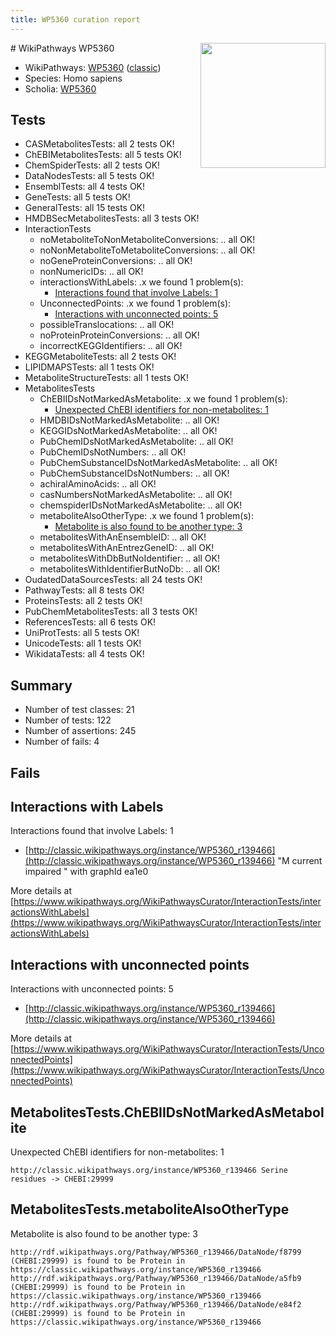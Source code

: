 ```yaml
---
title: WP5360 curation report
---
```


<img style="float: right; width: 200px" src="https://upload.wikimedia.org/wikipedia/commons/thumb/8/83/Wplogo_with_text_500.png/640px-Wplogo_with_text_500.png" />
# WikiPathways WP5360

* WikiPathways: [WP5360](https://wikipathways.org/pathways/WP5360) ([classic](https://classic.wikipathways.org/instance/WP5360))
* Species: Homo sapiens
* Scholia: [WP5360](https://scholia.toolforge.org/wikipathways/WP5360)
## Tests
* CASMetabolitesTests: all 2 tests OK!
* ChEBIMetabolitesTests: all 5 tests OK!
* ChemSpiderTests: all 2 tests OK!
* DataNodesTests: all 5 tests OK!
* EnsemblTests: all 4 tests OK!
* GeneTests: all 5 tests OK!
* GeneralTests: all 15 tests OK!
* HMDBSecMetabolitesTests: all 3 tests OK!
* InteractionTests
    * noMetaboliteToNonMetaboliteConversions: .. all OK!
    * noNonMetaboliteToMetaboliteConversions: .. all OK!
    * noGeneProteinConversions: .. all OK!
    * nonNumericIDs: .. all OK!
    * interactionsWithLabels: .x we found 1 problem(s):
        * [Interactions found that involve Labels: 1](#630d2678)
    * UnconnectedPoints: .x we found 1 problem(s):
        * [Interactions with unconnected points: 5](#35a61add)
    * possibleTranslocations: .. all OK!
    * noProteinProteinConversions: .. all OK!
    * incorrectKEGGIdentifiers: .. all OK!
* KEGGMetaboliteTests: all 2 tests OK!
* LIPIDMAPSTests: all 1 tests OK!
* MetaboliteStructureTests: all 1 tests OK!
* MetabolitesTests
    * ChEBIIDsNotMarkedAsMetabolite: .x we found 1 problem(s):
        * [Unexpected ChEBI identifiers for non-metabolites: 1](#8242b33b)
    * HMDBIDsNotMarkedAsMetabolite: .. all OK!
    * KEGGIDsNotMarkedAsMetabolite: .. all OK!
    * PubChemIDsNotMarkedAsMetabolite: .. all OK!
    * PubChemIDsNotNumbers: .. all OK!
    * PubChemSubstanceIDsNotMarkedAsMetabolite: .. all OK!
    * PubChemSubstanceIDsNotNumbers: .. all OK!
    * achiralAminoAcids: .. all OK!
    * casNumbersNotMarkedAsMetabolite: .. all OK!
    * chemspiderIDsNotMarkedAsMetabolite: .. all OK!
    * metaboliteAlsoOtherType: .x we found 1 problem(s):
        * [Metabolite is also found to be another type: 3](#3d2830d2)
    * metabolitesWithAnEnsembleID: .. all OK!
    * metabolitesWithAnEntrezGeneID: .. all OK!
    * metabolitesWithDbButNoIdentifier: .. all OK!
    * metabolitesWithIdentifierButNoDb: .. all OK!
* OudatedDataSourcesTests: all 24 tests OK!
* PathwayTests: all 8 tests OK!
* ProteinsTests: all 2 tests OK!
* PubChemMetabolitesTests: all 3 tests OK!
* ReferencesTests: all 6 tests OK!
* UniProtTests: all 5 tests OK!
* UnicodeTests: all 1 tests OK!
* WikidataTests: all 4 tests OK!


## Summary

* Number of test classes: 21
* Number of tests: 122
* Number of assertions: 245
* Number of fails: 4

## Fails

<a name="630d2678" />

## Interactions with Labels

Interactions found that involve Labels: 1

* [http://classic.wikipathways.org/instance/WP5360_r139466](http://classic.wikipathways.org/instance/WP5360_r139466) "M current
impaired
" with graphId ea1e0


More details at [https://www.wikipathways.org/WikiPathwaysCurator/InteractionTests/interactionsWithLabels](https://www.wikipathways.org/WikiPathwaysCurator/InteractionTests/interactionsWithLabels)

<a name="35a61add" />

## Interactions with unconnected points

Interactions with unconnected points: 5

* [http://classic.wikipathways.org/instance/WP5360_r139466](http://classic.wikipathways.org/instance/WP5360_r139466)


More details at [https://www.wikipathways.org/WikiPathwaysCurator/InteractionTests/UnconnectedPoints](https://www.wikipathways.org/WikiPathwaysCurator/InteractionTests/UnconnectedPoints)

<a name="8242b33b" />

## MetabolitesTests.ChEBIIDsNotMarkedAsMetabolite

Unexpected ChEBI identifiers for non-metabolites: 1
```
http://classic.wikipathways.org/instance/WP5360_r139466 Serine residues -> CHEBI:29999
```

<a name="3d2830d2" />

## MetabolitesTests.metaboliteAlsoOtherType

Metabolite is also found to be another type: 3
```
http://rdf.wikipathways.org/Pathway/WP5360_r139466/DataNode/f8799 (CHEBI:29999) is found to be Protein in https://classic.wikipathways.org/instance/WP5360_r139466
http://rdf.wikipathways.org/Pathway/WP5360_r139466/DataNode/a5fb9 (CHEBI:29999) is found to be Protein in https://classic.wikipathways.org/instance/WP5360_r139466
http://rdf.wikipathways.org/Pathway/WP5360_r139466/DataNode/e84f2 (CHEBI:29999) is found to be Protein in https://classic.wikipathways.org/instance/WP5360_r139466
```

